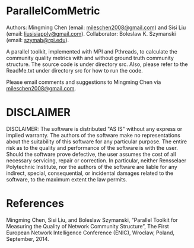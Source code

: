 ParallelComMetric
=================
Authors: Mingming Chen (email: mileschen2008@gmail.com) and Sisi Liu (email: liusisiapply@gmail.com).
Collaborator: Boleslaw K. Szymanski (email: szymab@rpi.edu).

A parallel toolkit, implemented with MPI and Pthreads, to calculate the community quality metrics with and without ground truth community structure. The source code is under directory src. Also, please refer to the ReadMe.txt under directory src for how to run the code.

Please email comments and suggestions to Mingming Chen via mileschen2008@gmail.com.



DISCLAIMER
=================
DISCLAIMER: The software is distributed "AS IS" without any express or implied warranty. The authors of the software make no representations about the suitability of this software for any particular purpose. The entire risk as to the quality and performance of the software is with the user. Should the software prove defective, the user assumes the cost of all necessary servicing, repair or correction. In particular, neither Rensselaer Polytechnic Institute, nor the authors of the software are liable for any indirect, special, consequential, or incidental damages related to the software, to the maximum extent the law permits.


References
=================
Mingming Chen, Sisi Liu, and Boleslaw Szymanski, “Parallel Toolkit for Measuring the Quality of Network Community Structure”, The First European Network Intelligence Conference (ENIC), Wroclaw, Poland, September, 2014.




